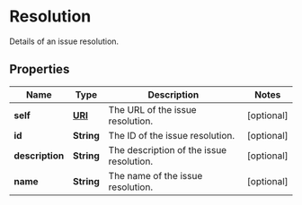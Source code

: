 

# Resolution

Details of an issue resolution.
## Properties

Name | Type | Description | Notes
------------ | ------------- | ------------- | -------------
**self** | [**URI**](URI.md) | The URL of the issue resolution. |  [optional]
**id** | **String** | The ID of the issue resolution. |  [optional]
**description** | **String** | The description of the issue resolution. |  [optional]
**name** | **String** | The name of the issue resolution. |  [optional]



